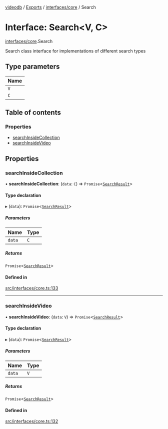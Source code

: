 [videodb](../README.md) / [Exports](../modules.md) / [interfaces/core](../modules/interfaces_core.md) / Search

# Interface: Search\<V, C\>

[interfaces/core](../modules/interfaces_core.md).Search

Search class interface for implementations of different
search types

## Type parameters

| Name |
| :------ |
| `V` |
| `C` |

## Table of contents

### Properties

- [searchInsideCollection](interfaces_core.Search.md#searchinsidecollection)
- [searchInsideVideo](interfaces_core.Search.md#searchinsidevideo)

## Properties

### searchInsideCollection

• **searchInsideCollection**: (`data`: `C`) => `Promise`\<[`SearchResult`](../classes/core_search_searchResult.SearchResult.md)\>

#### Type declaration

▸ (`data`): `Promise`\<[`SearchResult`](../classes/core_search_searchResult.SearchResult.md)\>

##### Parameters

| Name | Type |
| :------ | :------ |
| `data` | `C` |

##### Returns

`Promise`\<[`SearchResult`](../classes/core_search_searchResult.SearchResult.md)\>

#### Defined in

[src/interfaces/core.ts:133](https://github.com/video-db/videodb-node/blob/583396d/src/interfaces/core.ts#L133)

___

### searchInsideVideo

• **searchInsideVideo**: (`data`: `V`) => `Promise`\<[`SearchResult`](../classes/core_search_searchResult.SearchResult.md)\>

#### Type declaration

▸ (`data`): `Promise`\<[`SearchResult`](../classes/core_search_searchResult.SearchResult.md)\>

##### Parameters

| Name | Type |
| :------ | :------ |
| `data` | `V` |

##### Returns

`Promise`\<[`SearchResult`](../classes/core_search_searchResult.SearchResult.md)\>

#### Defined in

[src/interfaces/core.ts:132](https://github.com/video-db/videodb-node/blob/583396d/src/interfaces/core.ts#L132)
